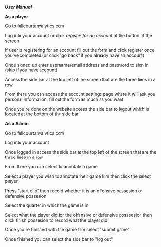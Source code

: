 ***User Manual***

**As a player**

Go to fullcourtanyalytics.com

Log into your account or click *register for an account* at the botton of the screen

If user is registering for an account fill out the form and click register once you've completed (or click "go back" if you already have an account)

Once signed up enter username/email address and password to sign in (skip if you have account)

Access the side bar at the top left of the screen that are the three lines in a row

From there you can access the account settings page where it will ask you personal information, fill out the form as much as you want

Once you're done on the website access the side bar to logout which is located at the bottom of the side bar

**As a Admin**

Go to fullcourtanyalytics.com

Log into your account

Once logged in access the side bar at the top left of the screen that are the three lines in a row

From there you can select to annotate a game

Select a player you wish to annotate their game film then click the select player

Press "start clip" then record whether it is an offensive possesion or defensive possesion

Select the quarter in which the game is in

Select what the player did for the offensive or defensive posssesion then click finish possesion to record what the player did

Once you're finished with the game film select "submit game"

Once finished you can select the side bar to "log out"

